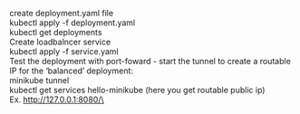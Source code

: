create deployment.yaml file\
    kubectl apply -f deployment.yaml\
    kubectl get deployments\
Create loadbalncer service\
    kubectl apply -f service.yaml\
Test the deployment with port-foward - start the tunnel to create a routable IP for the ‘balanced’ deployment:\
    minikube tunnel\
    kubectl get services hello-minikube (here you get routable public ip)\
    Ex. http://127.0.0.1:8080/\